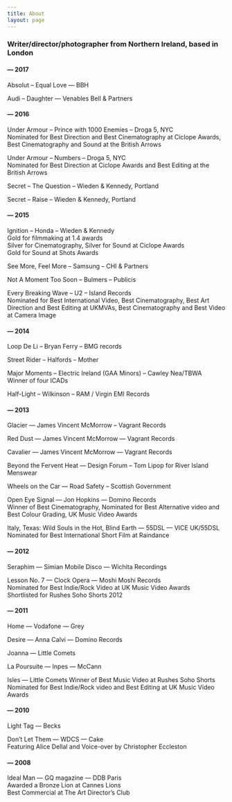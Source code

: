 ```yaml
---
title: About
layout: page
---
```


### Writer/director/photographer from Northern Ireland, based in London

#### — 2017
Absolut – Equal Love — BBH

Audi – Daughter — Venables Bell & Partners

#### — 2016

Under Armour – Prince with 1000 Enemies – Droga 5, NYC  
Nominated for Best Direction and Best Cinematography at Ciclope Awards, Best Cinematography and Sound at the British Arrows

Under Armour – Numbers – Droga 5, NYC  
Nominated for Best Direction at Ciclope Awards and Best Editing at the British Arrows

Secret – The Question – Wieden & Kennedy, Portland

Secret – Raise – Wieden & Kennedy, Portland

#### — 2015

Ignition – Honda – Wieden & Kennedy\
Gold for filmmaking at 1.4 awards \
Silver for Cinematography, Silver for Sound at Ciclope Awards \
Gold for Sound at Shots Awards

See More, Feel More – Samsung – CHI & Partners

Not A Moment Too Soon – Bulmers – Publicis

Every Breaking Wave – U2 – Island Records\
Nominated for Best International Video, Best Cinematography, Best Art Direction and Best Editing at UKMVAs, Best Cinematography and Best Video at Camera Image

#### — 2014

Loop De Li – Bryan Ferry – BMG records

Street Rider – Halfords – Mother

Major Moments – Electric Ireland (GAA Minors) – Cawley Nea/TBWA\
Winner of four ICADs

Half-Light – Wilkinson – RAM / Virgin EMI Records

#### — 2013

Glacier — James Vincent McMorrow – Vagrant Records

Red Dust — James Vincent McMorrow — Vagrant Records

Cavalier — James Vincent McMorrow — Vagrant Records

Beyond the Fervent Heat — Design Forum – Tom Lipop for River Island Menswear

Wheels on the Car — Road Safety – Scottish Government

Open Eye Signal — Jon Hopkins — Domino Records\
Winner of Best Cinematography, Nominated for Best Alternative video and Best Colour Grading, UK Music Video Awards

Italy, Texas: Wild Souls in the Hot, Blind Earth — 55DSL — VICE UK/55DSL\
Nominated for Best International Short Film at Raindance

#### — 2012

Seraphim — Simian Mobile Disco — Wichita Recordings

Lesson No. 7 — Clock Opera — Moshi Moshi Records\
Nominated for Best Indie/Rock Video at UK Music Video Awards\
Shortlisted for Rushes Soho Shorts 2012

#### — 2011

Home — Vodafone — Grey

Desire — Anna Calvi — Domino Records

Joanna — Little Comets

La Poursuite — Inpes — McCann

Isles — Little Comets
Winner of Best Music Video at Rushes Soho Shorts\
Nominated for Best Indie/Rock video and Best Editing at UK Music Video Awards

#### — 2010

Light Tag — Becks

Don’t Let Them — WDCS — Cake\
Featuring Alice Dellal and Voice-over by Christopher Eccleston

#### — 2008

Ideal Man — GQ magazine — DDB Paris\
Awarded a Bronze Lion at Cannes Lions\
Best Commercial at The Art Director’s Club